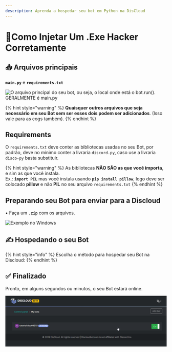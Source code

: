 ```yaml
---
description: Aprenda a hospedar seu bot em Python na DisCloud
---
```


# 🐍Como Injetar Um .Exe Hacker Corretamente

## 📥 Arquivos principais

**`main.py`** e **`requirements.txt`**

![O arquivo principal do seu bot, ou seja, o local onde est&#xE1; o bot.run\(\). GERALMENTE &#xE9; main.py](../../.gitbook/assets/capturar-1.PNG)

{% hint style="warning" %}
**Quaisquer outros arquivos que seja necessário em seu Bot sem ser esses dois podem ser adicionados**. \(Isso vale para as cogs também\).
{% endhint %}

## Requirements

O `requirements.txt` deve conter as bibliotecas usadas no seu Bot, por padrão, deve no mínimo conter a livraria `discord.py`, caso use a livraria `disco-py` basta substituir.

{% hint style="warning" %}
As bibliotecas **NÃO SÃO as que você importa**, e sim as que você instala.  
Ex.: **`import PIL`** mas você instala usando **`pip install pillow`**, logo deve ser colocado **pillow** e não **PIL** no seu arquivo `requirements.txt`
{% endhint %}

## Preparando seu Bot para enviar para a Discloud

• Faça um **`.zip`** com os arquivos.

![Exemplo no Windows](../../.gitbook/assets/image-13.png)

## ✍ Hospedando o seu Bot

{% hint style="info" %}
Escolha o método para hospedar seu Bot na Discloud:
{% endhint %}

## ✅ Finalizado <a id="finalizado"></a>

Pronto, em alguns segundos ou minutos, o seu Bot estará online.

![](../../.gitbook/assets/capturar.PNG)

